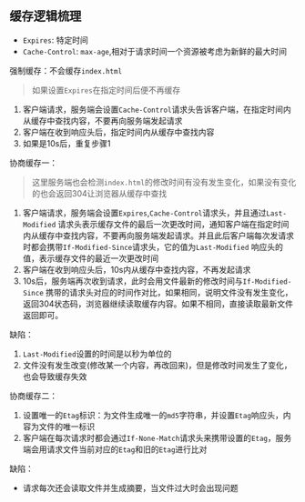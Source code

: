 ## 缓存逻辑梳理

* `Expires`: 特定时间
* `Cache-Control`: `max-age`,相对于请求时间一个资源被考虑为新鲜的最大时间

强制缓存：不会缓存`index.html`
> 如果设置`Expires`在指定时间后便不再缓存

1. 客户端请求，服务端会设置`Cache-Control`请求头告诉客户端，在指定时间内从缓存中查找内容，不要再向服务端发起请求
2. 客户端在收到响应头后，指定时间内从缓存中查找内容
3. 如果是10s后，重复步骤1

协商缓存一：
> 这里服务端也会检测`index.html`的修改时间有没有发生变化，如果没有变化的也会返回304让浏览器从缓存中查找

1. 客户端请求，服务端会设置`Expires`,`Cache-Control`请求头，并且通过`Last-Modified`
   请求头表示缓存文件的最后一次更改时间，通知客户端在指定时间内从缓存中查找内容，不要再向服务端发起请求。并且此后客户端每次发请求时都会携带`If-Modified-Since`请求头，它的值为`Last-Modified`
   响应头的值，表示缓存文件的最近一次更改时间
2. 客户端在收到响应头后，10s内从缓存中查找内容，不再发起请求
3. 10s后，服务端再次收到请求，此时会用文件最新的修改时间与`If-Modified-Since`
   携带的请求头对应的时间作对比，如果相同，说明文件没有发生变化，返回304状态码，浏览器继续读取缓存内容。如果不相同，直接读取最新文件返回即可。

缺陷：

1. `Last-Modified`设置的时间是以秒为单位的
2. 文件没有发生改变(修改某一个内容，再改回来)，但是修改时间发生了变化，也会导致缓存失效

协商缓存二：

1. 设置唯一的`Etag`标识：为文件生成唯一的`md5`字符串，并设置`Etag`响应头，内容为文件的唯一标识
2. 客户端在每次请求时都会通过`If-None-Match`请求头来携带设置的`Etag`，服务端会用请求文件当前对应的`Etag`和旧的`Etag`进行比对

缺陷：

* 请求每次还会读取文件并生成摘要，当文件过大时会出现问题

